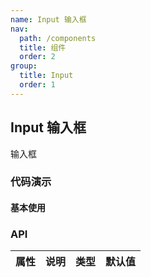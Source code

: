 ```yaml
---
name: Input 输入框
nav:
  path: /components
  title: 组件
  order: 2
group:
  title: Input
  order: 1
---
```


[comment]: <> (import CodeBox from '../../doc-comps/happy-box';)

[comment]: <> (import BasicDemo from './demo/basic';)

[comment]: <> (import BasicDemoCode from '!raw-loader!./demo/basic';)

## Input 输入框

输入框

### 代码演示
<code src="./demo/basic.tsx"></code>
#### 基本使用

[comment]: <> (<CodeBox code={BasicDemoCode} title="" desc="">)

[comment]: <> (  <BasicDemo></BasicDemo>)

[comment]: <> (</CodeBox>)


### API

| 属性 | 说明 | 类型 | 默认值 |
| ---- | ---- | ---- | ------ |
